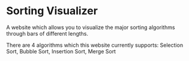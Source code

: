 # Sorting Visualizer

A website which allows you to visualize the major sorting algorithms through bars of different lengths.

There are 4 algorithms which this website currently supports: Selection Sort, Bubble Sort, Insertion Sort, Merge Sort

